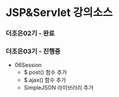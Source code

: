 # JSP&Servlet 강의소스
### 더조은02기 - 완료 
### 더조은03기 - 진행중

- 06Session
  - $.post() 함수 추가
  - $.ajax() 함수 추가
  - SimpleJSON 라이브러리 추가
 

